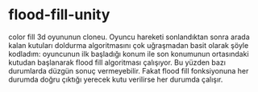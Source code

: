 # flood-fill-unity

color fill 3d oyununun cloneu. Oyuncu hareketi sonlandıktan sonra arada kalan kutuları doldurma algoritmasını çok uğraşmadan basit olarak şöyle kodladım: oyuncunun ilk başladığı konum ile son konumunun ortasındaki kutudan başlanarak flood fill algoritması çalışıyor. Bu yüzden bazı durumlarda düzgün sonuç vermeyebilir. Fakat flood fill fonksiyonuna her durumda doğru çıktığı yerecek kutu verilirse her durumda çalışır.
